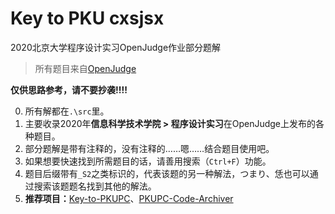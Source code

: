 # Key to PKU cxsjsx

2020北京大学程序设计实习OpenJudge作业部分题解

> 所有题目来自[OpenJudge](http://cxsjsx.openjudge.cn/)

**仅供思路参考，请不要抄袭!!!!**

0. 所有解都在`.\src`里。
1. 主要收录2020年**信息科学技术学院 > 程序设计实习**在OpenJudge上发布的各种题目。
2. 部分题解是带有注释的，没有注释的……嗯……结合题目使用吧。
3. 如果想要快速找到所需题目的话，请善用搜索（`Ctrl+F`）功能。
4. 题目后缀带有`_S2`之类标识的，代表该题的另一种解法，つまり、恁也可以通过搜索该题题名找到其他的解法。
5. **推荐项目：**[Key-to-PKUPC](https://github.com/wr786/Key-to-PKUPC)、[PKUPC-Code-Archiver](https://github.com/wr786/PKUPC-Code-Archiver)


